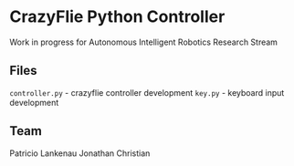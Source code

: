 CrazyFlie Python Controller
==========================

Work in progress for Autonomous Intelligent Robotics Research Stream

Files
----

`controller.py` - crazyflie controller development
`key.py` - keyboard input development

Team
----

Patricio Lankenau
Jonathan Christian
